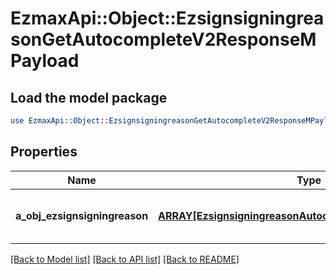 # EzmaxApi::Object::EzsignsigningreasonGetAutocompleteV2ResponseMPayload

## Load the model package
```perl
use EzmaxApi::Object::EzsignsigningreasonGetAutocompleteV2ResponseMPayload;
```

## Properties
Name | Type | Description | Notes
------------ | ------------- | ------------- | -------------
**a_obj_ezsignsigningreason** | [**ARRAY[EzsignsigningreasonAutocompleteElementResponse]**](EzsignsigningreasonAutocompleteElementResponse.md) | An array of Ezsignsigningreason autocomplete element response. | 

[[Back to Model list]](../README.md#documentation-for-models) [[Back to API list]](../README.md#documentation-for-api-endpoints) [[Back to README]](../README.md)


